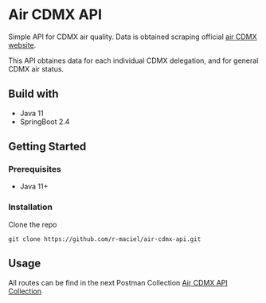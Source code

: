 # Air CDMX API
Simple API for CDMX air quality. Data is obtained scraping official  [air CDMX website](http://aire.cdmx.gob.mx "official air CDMX website").

This API obtaines data for each individual CDMX delegation, and for general CDMX air status.

## Build with
- Java 11
- SpringBoot 2.4

## Getting Started

### Prerequisites
- Java 11+

### Installation
Clone the repo
```
git clone https://github.com/r-maciel/air-cdmx-api.git
```

## Usage
All routes can be find in the next Postman Collection
[Air CDMX API Collection](https://www.getpostman.com/collections/94f2c660a713b5873ff3 "Air CDMX API")